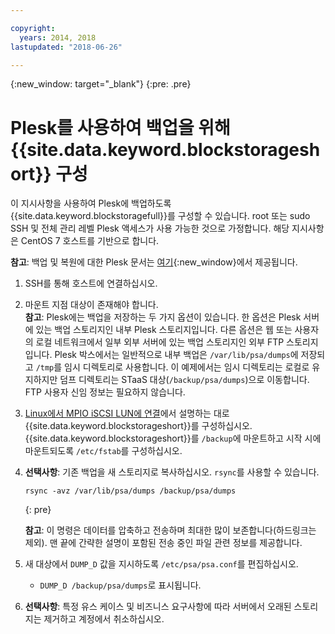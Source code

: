 ```yaml
---

copyright:
  years: 2014, 2018
lastupdated: "2018-06-26"

---
```

{:new_window: target="_blank"}
{:pre: .pre}
 
# Plesk를 사용하여 백업을 위해 {{site.data.keyword.blockstorageshort}} 구성

이 지시사항을 사용하여 Plesk에 백업하도록 {{site.data.keyword.blockstoragefull}}를 구성할 수 있습니다. root 또는 sudo SSH 및 전체 관리 레벨 Plesk 액세스가 사용 가능한 것으로 가정합니다. 해당 지시사항은 CentOS 7 호스트를 기반으로 합니다.

**참고**: 백업 및 복원에 대한 Plesk 문서는 [여기](https://docs.plesk.com/en-US/12.5/administrator-guide/backing-up-and-restoration.59256/){:new_window}에서 제공됩니다.

1. SSH를 통해 호스트에 연결하십시오.

2. 마운트 지점 대상이 존재해야 합니다. <br />
   **참고**: Plesk에는 백업을 저장하는 두 가지 옵션이 있습니다. 한 옵션은 Plesk 서버에 있는 백업 스토리지인 내부 Plesk 스토리지입니다. 다른 옵션은 웹 또는 사용자의 로컬 네트워크에서 일부 외부 서버에 있는 백업 스토리지인 외부 FTP 스토리지입니다. Plesk 박스에서는 일반적으로 내부 백업은 `/var/lib/psa/dumps`에 저장되고 `/tmp`를 임시 디렉토리로 사용합니다. 이 예제에서는 임시 디렉토리는 로컬로 유지하지만 덤프 디렉토리는 STaaS 대상(`/backup/psa/dumps`)으로 이동합니다. FTP 사용자 신임 정보는 필요하지 않습니다.
   
3. [Linux에서 MPIO iSCSI LUN에 연결](accessing_block_storage_linux.html)에서 설명하는 대로 {{site.data.keyword.blockstorageshort}}를 구성하십시오. {{site.data.keyword.blockstorageshort}}를 `/backup`에 마운트하고 시작 시에 마운트되도록 `/etc/fstab`를 구성하십시오.

4. **선택사항**: 기존 백업을 새 스토리지로 복사하십시오. `rsync`를 사용할 수 있습니다.
   ```
   rsync -avz /var/lib/psa/dumps /backup/psa/dumps
   ```
   {: pre}
    
    **참고**: 이 명령은 데이터를 압축하고 전송하며 최대한 많이 보존합니다(하드링크는 제외). 맨 끝에 간략한 설명이 포함된 전송 중인 파일 관련 정보를 제공합니다.
    
5. 새 대상에서 `DUMP_D` 값을 지시하도록 `/etc/psa/psa.conf`를 편집하십시오. 
    - `DUMP_D /backup/psa/dumps`로 표시됩니다. 

6. **선택사항**: 특정 유스 케이스 및 비즈니스 요구사항에 따라 서버에서 오래된 스토리지는 제거하고 계정에서 취소하십시오.


